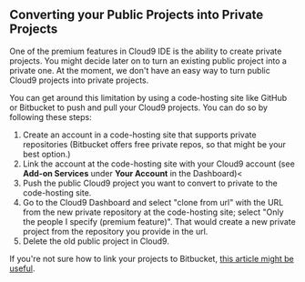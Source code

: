 ## Converting your Public Projects into Private Projects

One of the premium features in Cloud9 IDE is the ability to create private projects. You might decide later on to turn an existing public project into a private one. At the moment, we don't have an easy way to turn public Cloud9 projects into private projects.

You can get around this limitation by using a code-hosting site like GitHub or Bitbucket to push and pull your Cloud9 projects. You can do so by following these steps:

1. Create an account in a code-hosting site that supports private repositories (Bitbucket offers free private repos, so that might be your best option.)
2. Link the account at the code-hosting site with your Cloud9 account (see **Add-on Services** under **Your Account** in the Dashboard)<
3. Push the public Cloud9 project you want to convert to private to the code-hosting site.
4. Go to the Cloud9 Dashboard and select "clone from url" with the URL from the new private repository at the code-hosting site; select "Only the people I specify (premium feature)". That would create a new private project from the repository you provide in the url.
5. Delete the old public project in Cloud9.

If you're not sure how to link your projects to Bitbucket, [this article might be useful](pushing_to_bitbucket.html).
